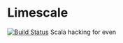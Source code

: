 # Limescale
[![Build Status](https://travis-ci.org/wgriffiths/limescale.svg?branch=master)](https://travis-ci.org/wgriffiths/limescale)
Scala hacking for even
